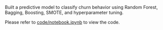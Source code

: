 Built a predictive model to classify churn behavior using Random Forest, Bagging, Boosting, SMOTE, and hyperparameter tuning.

Please refer to [code/notebook.ipynb](code/notebook.ipynb) to view the code.